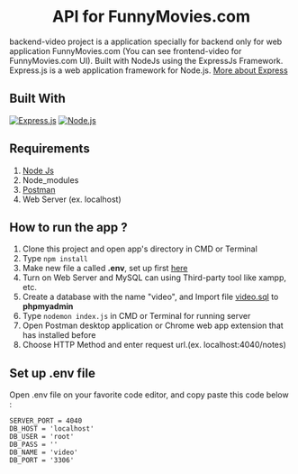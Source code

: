 <h1 align="center">API for FunnyMovies.com</h1>



backend-video project is a application specially for backend only for web application FunnyMovies.com (You can see frontend-video for FunnyMovies.com UI). Built with NodeJs using the ExpressJs Framework.
Express.js is a web application framework for Node.js. [More about Express](https://en.wikipedia.org/wiki/Express.js)
## Built With
[![Express.js](https://img.shields.io/badge/Express.js-4.x-orange.svg?style=rounded-square)](https://expressjs.com/en/starter/installing.html)
[![Node.js](https://img.shields.io/badge/Node.js-v.10.16-green.svg?style=rounded-square)](https://nodejs.org/)

## Requirements
1. <a href="https://nodejs.org/en/download/">Node Js</a>
2. Node_modules
3. <a href="https://www.getpostman.com/">Postman</a>
4. Web Server (ex. localhost)

## How to run the app ?
1. Clone this project and open app's directory in CMD or Terminal
2. Type `npm install`
3. Make new file a called **.env**, set up first [here](#set-up-env-file)
4. Turn on Web Server and MySQL can using Third-party tool like xampp, etc.
5. Create a database with the name "video", and Import file [video.sql](video.sql) to **phpmyadmin**
6. Type `nodemon index.js` in CMD or Terminal for running server
7. Open Postman desktop application or Chrome web app extension that has installed before
8. Choose HTTP Method and enter request url.(ex. localhost:4040/notes)

## Set up .env file
Open .env file on your favorite code editor, and copy paste this code below :
```
SERVER_PORT = 4040
DB_HOST = 'localhost'
DB_USER = 'root'
DB_PASS = ''
DB_NAME = 'video'
DB_PORT = '3306'
```
